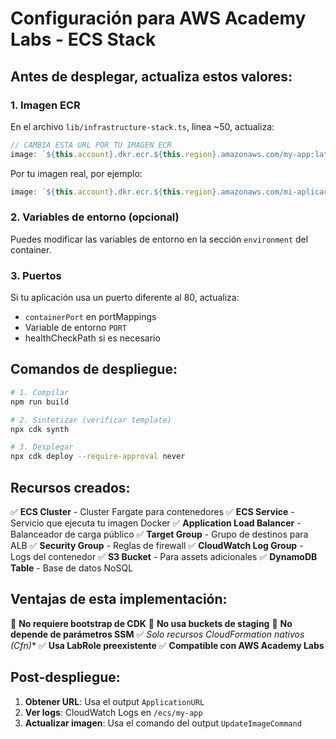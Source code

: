 # Configuración para AWS Academy Labs - ECS Stack

## Antes de desplegar, actualiza estos valores:

### 1. Imagen ECR
En el archivo `lib/infrastructure-stack.ts`, línea ~50, actualiza:
```typescript
// CAMBIA ESTA URL POR TU IMAGEN ECR
image: `${this.account}.dkr.ecr.${this.region}.amazonaws.com/my-app:latest`,
```

Por tu imagen real, por ejemplo:
```typescript
image: `${this.account}.dkr.ecr.${this.region}.amazonaws.com/mi-aplicacion:v1.0.0`,
```

### 2. Variables de entorno (opcional)
Puedes modificar las variables de entorno en la sección `environment` del container.

### 3. Puertos
Si tu aplicación usa un puerto diferente al 80, actualiza:
- `containerPort` en portMappings
- Variable de entorno `PORT`
- healthCheckPath si es necesario

## Comandos de despliegue:

```bash
# 1. Compilar
npm run build

# 2. Sintetizar (verificar template)
npx cdk synth

# 3. Desplegar
npx cdk deploy --require-approval never
```

## Recursos creados:

✅ **ECS Cluster** - Cluster Fargate para contenedores
✅ **ECS Service** - Servicio que ejecuta tu imagen Docker
✅ **Application Load Balancer** - Balanceador de carga público
✅ **Target Group** - Grupo de destinos para ALB
✅ **Security Group** - Reglas de firewall
✅ **CloudWatch Log Group** - Logs del contenedor
✅ **S3 Bucket** - Para assets adicionales
✅ **DynamoDB Table** - Base de datos NoSQL

## Ventajas de esta implementación:

🚫 **No requiere bootstrap de CDK**
🚫 **No usa buckets de staging**
🚫 **No depende de parámetros SSM**
✅ **Solo recursos CloudFormation nativos (Cfn*)**
✅ **Usa LabRole preexistente**
✅ **Compatible con AWS Academy Labs**

## Post-despliegue:

1. **Obtener URL**: Usa el output `ApplicationURL`
2. **Ver logs**: CloudWatch Logs en `/ecs/my-app`
3. **Actualizar imagen**: Usa el comando del output `UpdateImageCommand`
